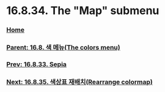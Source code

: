 # 16.8.34. The "Map" submenu

### [Home](./00-home.md)
### [Parent: 16.8. 색 메뉴(The colors menu)](./16-08-00-the-colors-menu.md)
### [Prev: 16.8.33. Sepia](./16-08-33-sepia.md)
### [Next: 16.8.35. 색상표 재배치(Rearrange colormap)](./16-08-35-rearrange-colormap.md)
